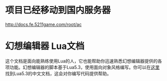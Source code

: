 # 项目已经移动到国内服务器

http://docs.fe.5211game.com/root/ac

# 幻想编辑器 Lua文档

这个文档是面向能熟练使用Lua的人，它也能帮助你迅速熟悉幻想编辑器提供的各项功能。幻想编辑器的脚本基于Lua5.3，使用面向对象风格编写。你可以在[这里]找到Lua5.3的中文文档，这会对你编写代码提供帮助。

[这里]: http://cloudwu.github.io/lua53doc/contents.html
